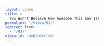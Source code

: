 ```yaml
---
layout: video
title: >
  You Won't Believe How Awesome This Saw Is!
permalink: "/video/93/"
redirect_from:
  - "/93/"
video-id: "UxBlUDKrln8"
---
```

